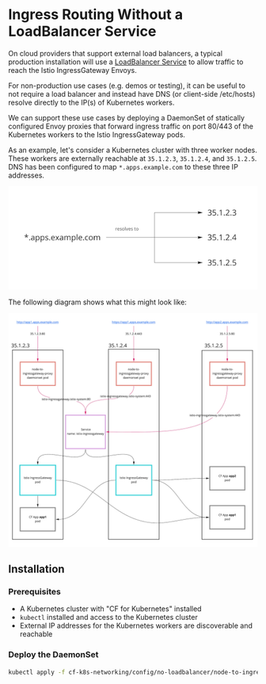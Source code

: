 # Ingress Routing Without a LoadBalancer Service

On cloud providers that support external load balancers, a typical production installation will use a [LoadBalancer Service](https://kubernetes.io/docs/concepts/services-networking/service/#loadbalancer) to allow traffic to reach the Istio IngressGateway Envoys.

For non-production use cases (e.g. demos or testing), it can be useful to not require a load balancer and instead have DNS (or client-side /etc/hosts) resolve directly to the IP(s) of Kubernetes workers.

We can support these use cases by deploying a DaemonSet of statically configured Envoy proxies that forward ingress traffic on port 80/443 of the Kubernetes workers to the Istio IngressGateway pods. 

As an example, let's consider a Kubernetes cluster with three worker nodes. These workers are externally reachable at `35.1.2.3`, `35.1.2.4`, and `35.1.2.5`. DNS has been configured to map `*.apps.example.com` to these three IP addresses.

![Example DNS Configuration](../assets/dns-no-lb.png)

The following diagram shows what this might look like:

![Ingress Routing directly to workers](../assets/ingress-routing-no-lb.png)

## Installation
### Prerequisites
- A Kubernetes cluster with "CF for Kubernetes" installed
- `kubectl` installed and access to the Kubernetes cluster
- External IP addresses for the Kubernetes workers are discoverable and reachable

### Deploy the DaemonSet

```bash
kubectl apply -f cf-k8s-networking/config/no-loadbalancer/node-to-ingressgateway-daemonset.yaml
```
